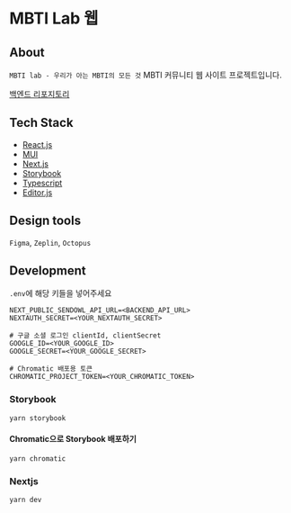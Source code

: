 # MBTI Lab 웹

## About

`MBTI lab - 우리가 아는 MBTI의 모든 것` MBTI 커뮤니티 웹 사이트 프로젝트입니다.

[백엔드 리포지토리](https://github.com/sendOwlOrganization/SendOwl)

## Tech Stack

- [React.js](https://reactjs.org/)
- [MUI](https://mui.com)
- [Next.js](https://nextjs.org/)
- [Storybook](https://storybook.js.org/)
- [Typescript](https://www.typescriptlang.org/)
- [Editor.js](https://editorjs.io/)

## Design tools

`Figma`, `Zeplin`, `Octopus`

## Development

`.env`에 해당 키들을 넣어주세요

```shell
NEXT_PUBLIC_SENDOWL_API_URL=<BACKEND_API_URL>
NEXTAUTH_SECRET=<YOUR_NEXTAUTH_SECRET>

# 구글 소셜 로그인 clientId, clientSecret
GOOGLE_ID=<YOUR_GOOGLE_ID>
GOOGLE_SECRET=<YOUR_GOOGLE_SECRET>

# Chromatic 배포용 토큰
CHROMATIC_PROJECT_TOKEN=<YOUR_CHROMATIC_TOKEN>
```

### Storybook

`yarn storybook`

#### Chromatic으로 Storybook 배포하기

`yarn chromatic`

### Nextjs

`yarn dev`
